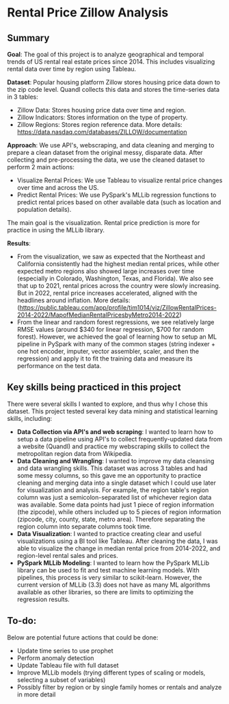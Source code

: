 # Rental Price Zillow Analysis

## Summary
**Goal**: The goal of this project is to analyze geographical and temporal trends of US rental real estate prices since 2014. This includes visualizing rental data over time by region using Tableau. <!-- , and performing forecasting and anomaly detection to analyze expected future prices and detect unusual house prices. -->

**Dataset**: Popular housing platform Zillow stores housing price data down to the zip code level. Quandl collects this data and stores the time-series data in 3 tables:  
- Zillow Data: Stores housing price data over time and region.
- Zillow Indicators: Stores information on the type of property<!-- (for this analysis, we focused on single family homes) -->. 
- Zillow Regions: Stores region reference data.
More details: https://data.nasdaq.com/databases/ZILLOW/documentation

**Approach**: We use API's, webscraping, and data cleaning and merging to prepare a clean dataset from the original messy, disparate data. After collecting and pre-processing the data, we use the cleaned dataset to perform 2 main actions:
- Visualize Rental Prices: We use Tableau to visualize rental price changes over time and across the US.
- Predict Rental Prices: We use PySpark's MLLib regression functions to predict rental prices based on other available data (such as location and population details).  
<!-- - Forecast future housing prices: We use several time-series approaches (... ) to analyze the existing data (including detrend and remove seasonality) and forecast house prices for the following year. 
- Detect anomalous house prices (by region?): We use ___ anomaly detection approaches to identify housing prices that are distinctly different than the rest... -->
The main goal is the visualization. Rental price prediction is more for practice in using the MLLib library. 

**Results**: 
- From the visualization, we saw as expected that the Northeast and California consistently had the highest median rental prices, while other expected metro regions also showed large increases over time (especially in Colorado, Washington, Texas, and Florida). We also see that up to 2021, rental prices across the country were slowly increasing. But in 2022, rental price increases accelerated, aligned with the headlines around inflation. More details: <!-- Also the visualization reminded me of the 2008 housing crisis, as we see some run-up of housing prices before 2008, but some drop-off after 2008. It seems like middle America was more negatively impacted than the coasts by the recession. Maybe add more... ... --> (https://public.tableau.com/app/profile/tim1014/viz/ZillowRentalPrices-2014-2022/MapofMedianRentalPricesbyMetro2014-2022)
- From the linear and random forest regressions, we see relatively large RMSE values (around $340 for linear regression, $700 for random forest). However, we achieved the goal of learning how to setup an ML pipeline in PySpark with many of the common stages (string indexer + one hot encoder, imputer, vector assembler, scaler, and then the regression) and apply it to fit the training data and measure its performance on the test data.


## Key skills being practiced in this project
There were several skills I wanted to explore, and thus why I chose this dataset. This project tested several
key data mining and statistical learning skills, including:  
- **Data Collection via API's and web scraping**: I wanted to learn how to setup a data pipeline using API's to collect frequently-updated data from a website (Quandl) and practice my webscraping skills to collect the metropolitan region data from Wikipedia.   
- **Data Cleaning and Wrangling**: I wanted to improve my data cleansing and data wrangling skills. This dataset was across 3 tables and had some messy columns, so this gave me an opportunity to practice cleaning and merging data into a single dataset which I could use later for visualization and analysis. 
For example, the region table's region column was just a semicolon-separated list of whichever region data was available. Some data points had just 1 piece of region information (the zipcode), while others included up to 5 pieces of region information (zipcode, city, county, state, metro area). Therefore separating the region column into separate columns took time.  
- **Data Visualization**: I wanted to practice creating clear and useful visualizations using a BI tool like Tableau. After cleaning the data, I was able to visualize the change in median rental price from 2014-2022, and region-level rental sales and prices. 
- **PySpark MLLib Modeling**: I wanted to learn how the PySpark MLLib library can be used to fit and test machine learning models. With pipelines, this process is very similar to scikit-learn. However, the current version of MLLib (3.3) does not have as many ML algorithms available as other libraries, so there are limits to optimizing the regression results.  

<!-- - **Build Time-Series Models for detrending and forecasting**: ...  
- **Build anomaly-detection models to identify unusually-high house prices**: 
- **Written Communication**: I wanted to practice my written communication skills, presenting technical data mining results to
a non-technical audience.  -->

## To-do:
Below are potential future actions that could be done:  
- Update time series to use prophet
- Perform anomaly detection
- Update Tableau file with full dataset
- Improve MLLib models (trying different types of scaling or models, selecting a subset of variables)
- Possibly filter by region or by single family homes or rentals and analyze in more detail
